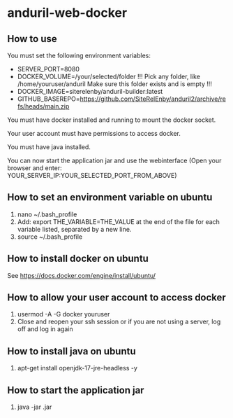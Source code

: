 # anduril-web-docker

## How to use

You must set the following environment variables:

* SERVER_PORT=8080
* DOCKER_VOLUME=/your/selected/folder !!! Pick any folder, like /home/youruser/anduril Make sure this folder exists and is empty !!!
* DOCKER_IMAGE=siterelenby/anduril-builder:latest
* GITHUB_BASEREPO=https://github.com/SiteRelEnby/anduril2/archive/refs/heads/main.zip

You must have docker installed and running to mount the docker socket.

Your user account must have permissions to access docker.

You must have java installed.

You can now start the application jar and use the webinterface (Open your browser and enter: YOUR_SERVER_IP:YOUR_SELECTED_PORT_FROM_ABOVE)

## How to set an environment variable on ubuntu

1. nano ~/.bash_profile
2. Add: export THE_VARIABLE=THE_VALUE at the end of the file for each variable listed, separated by a new line.
3. source ~/.bash_profile

## How to install docker on ubuntu

See https://docs.docker.com/engine/install/ubuntu/

## How to allow your user account to access docker

1. usermod -A -G docker youruser
2. Close and reopen your ssh session or if you are not using a server, log off and log in again

## How to install java on ubuntu

1. apt-get install openjdk-17-jre-headless -y

## How to start the application jar

1. java -jar <filename>.jar